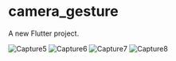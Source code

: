 # camera_gesture

A new Flutter project.


![Capture5](https://user-images.githubusercontent.com/43866043/66255436-0cae2100-e7a1-11e9-873f-f759ce2359ac.PNG)
![Capture6](https://user-images.githubusercontent.com/43866043/66255437-0d46b780-e7a1-11e9-93a5-d554ad7d29b6.PNG)
![Capture7](https://user-images.githubusercontent.com/43866043/66255438-0e77e480-e7a1-11e9-8846-15354f0356b9.PNG)
![Capture8](https://user-images.githubusercontent.com/43866043/66255439-0fa91180-e7a1-11e9-9933-8736c5e3f03e.PNG)
